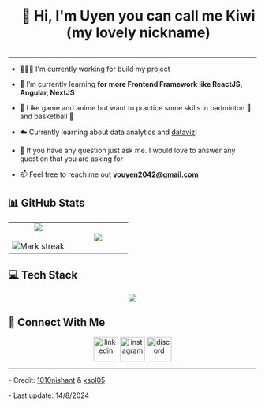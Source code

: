 <!--h1 without bottom border-->
<div id="user-content-toc">
  <ul align="center">
    <summary><h1 style="display: inline-block">👋 Hi, I'm Uyen you can call me Kiwi (my lovely nickname)</h1></summary>
  </ul>
</div>
<hr/>


 - 👩🏻‍💻 I'm currently working for build my project<br/>
 
 - 🌱 I’m currently learning **for more Frontend Framework like ReactJS, Angular, NextJS**<br/>

 - 🤖 Like game and anime but want to practice some skills in badminton 🏸 and basketball 🏀<br/>

 - ☁️ Currently learning about data analytics and [dataviz](https://pudding.cool/2018/08/pockets/)!<br/>
 
 - 💭 If you have any question just ask me. I would love to answer any question that you are asking for<br/>

 - 📫 Feel free to reach me out **vouyen2042@gmail.com**


## 📊 GitHub Stats
<!--- stats (start) -->
<table align="center">
<tr border="none">
<td width="50%" align="center">
  
  <img  align="center"  src="https://github-readme-stats.vercel.app/api?username=TRKUyen&theme=radical&hide_border=false&include_all_commits=true&count_private=true" />
  <br></br>
  <img  title="🔥 Get streak stats for your profile at git.io/streak-stats" alt="Mark streak" src="https://github-readme-streak-stats.herokuapp.com/?user=TRKUyen&theme=radical&hide_border=false" /> 
</td>

<td width="50%" align="center">

  <img  align="center"  src="https://github-readme-stats.anuraghazra1.vercel.app/api/top-langs/?username=TRKUyen&theme=radical&hide_border=false&no-bg=true&no-frame=true&langs_count=7"/>
  
  </td>
</tr>
</table>
<!--- stats (end) -->

## 💻 Tech Stack
<!--tech stack icons-->
<p align="center">
  <a href="https://skillicons.dev">
    <img src="https://skillicons.dev/icons?i=git,devto,cs,css,postgres,express,redis,github,html,js,md,nginx,mysql,sqlite,nodejs,postman,py,react,tailwind,ts,vscode,notion,jquery,npm,ps,pr &perline=14" />
  </a>
</p>

## 🤝 Connect With Me
<!--icons and links-->
<p align="center">
<a href="https://www.linkedin.com/in/uy%C3%AAn-kim-b70b18308/" target="blank"><img align="center" src="https://user-images.githubusercontent.com/88904952/234979284-68c11d7f-1acc-4f0c-ac78-044e1037d7b0.png" alt="linkedin" height="50" width="50" /></a>
<a href="https://www.instagram.com/keishun.gt/" target="blank"><img align="center" src="https://user-images.githubusercontent.com/88904952/234981169-2dd1e58f-4b7e-468c-8213-034ba62156c3.png" alt="instagram" height="50" width="50" /></a>
<a href="https://discord.gg/9V7jMn7n" target="blank"><img align="center" src="https://user-images.githubusercontent.com/88904952/234982627-019fd336-6248-453c-9b05-97c13fd1d207.png" alt="discord" height="50" width="50" /></a>
  
</p>
<hr/>

<p>
- Credit: <a href="https://github.com/1010nishant/" target="blank">1010nishant</a> & <a href="https://github.com/xsol05/" target="blank">xsol05</a>
</p> 
- Last update: 14/8/2024

